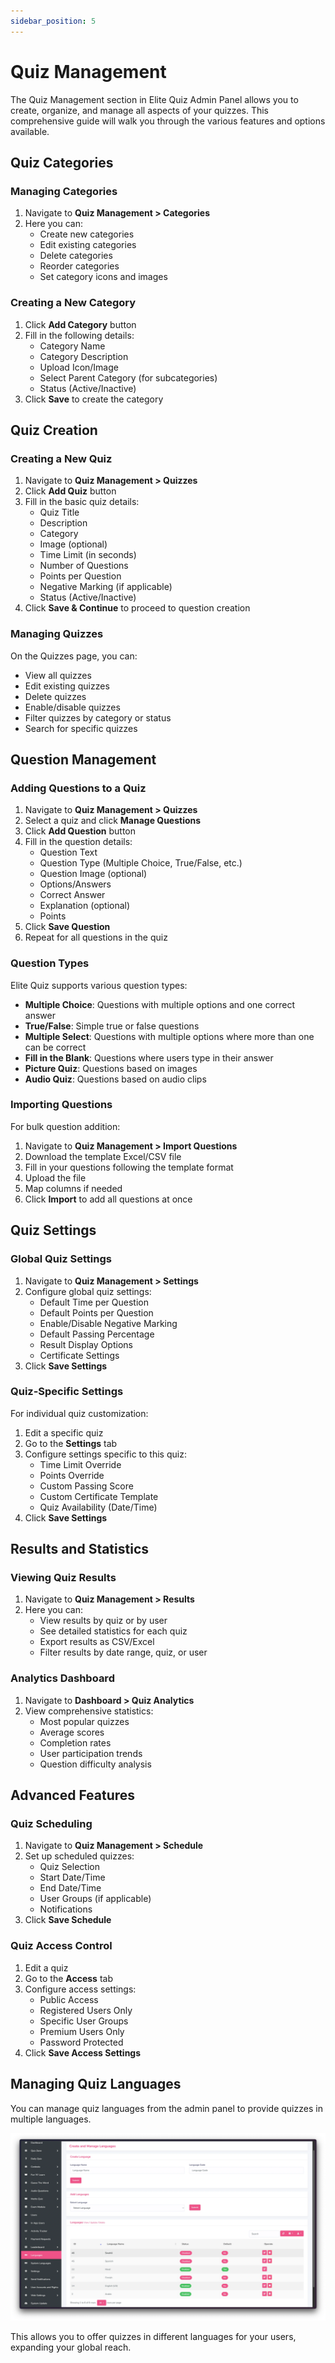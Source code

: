 ```yaml
---
sidebar_position: 5
---
```


# Quiz Management

The Quiz Management section in Elite Quiz Admin Panel allows you to create, organize, and manage all aspects of your quizzes. This comprehensive guide will walk you through the various features and options available.

## Quiz Categories

### Managing Categories

1. Navigate to **Quiz Management > Categories**
2. Here you can:
   - Create new categories
   - Edit existing categories
   - Delete categories
   - Reorder categories
   - Set category icons and images

### Creating a New Category

1. Click **Add Category** button
2. Fill in the following details:
   - Category Name
   - Category Description
   - Upload Icon/Image
   - Select Parent Category (for subcategories)
   - Status (Active/Inactive)
3. Click **Save** to create the category

## Quiz Creation

### Creating a New Quiz

1. Navigate to **Quiz Management > Quizzes**
2. Click **Add Quiz** button
3. Fill in the basic quiz details:
   - Quiz Title
   - Description
   - Category
   - Image (optional)
   - Time Limit (in seconds)
   - Number of Questions
   - Points per Question
   - Negative Marking (if applicable)
   - Status (Active/Inactive)
4. Click **Save & Continue** to proceed to question creation

### Managing Quizzes

On the Quizzes page, you can:

- View all quizzes
- Edit existing quizzes
- Delete quizzes
- Enable/disable quizzes
- Filter quizzes by category or status
- Search for specific quizzes

## Question Management

### Adding Questions to a Quiz

1. Navigate to **Quiz Management > Quizzes**
2. Select a quiz and click **Manage Questions**
3. Click **Add Question** button
4. Fill in the question details:
   - Question Text
   - Question Type (Multiple Choice, True/False, etc.)
   - Question Image (optional)
   - Options/Answers
   - Correct Answer
   - Explanation (optional)
   - Points
5. Click **Save Question**
6. Repeat for all questions in the quiz

### Question Types

Elite Quiz supports various question types:

- **Multiple Choice**: Questions with multiple options and one correct answer
- **True/False**: Simple true or false questions
- **Multiple Select**: Questions with multiple options where more than one can be correct
- **Fill in the Blank**: Questions where users type in their answer
- **Picture Quiz**: Questions based on images
- **Audio Quiz**: Questions based on audio clips

### Importing Questions

For bulk question addition:

1. Navigate to **Quiz Management > Import Questions**
2. Download the template Excel/CSV file
3. Fill in your questions following the template format
4. Upload the file
5. Map columns if needed
6. Click **Import** to add all questions at once

## Quiz Settings

### Global Quiz Settings

1. Navigate to **Quiz Management > Settings**
2. Configure global quiz settings:
   - Default Time per Question
   - Default Points per Question
   - Enable/Disable Negative Marking
   - Default Passing Percentage
   - Result Display Options
   - Certificate Settings
3. Click **Save Settings**

### Quiz-Specific Settings

For individual quiz customization:

1. Edit a specific quiz
2. Go to the **Settings** tab
3. Configure settings specific to this quiz:
   - Time Limit Override
   - Points Override
   - Custom Passing Score
   - Custom Certificate Template
   - Quiz Availability (Date/Time)
4. Click **Save Settings**

## Results and Statistics

### Viewing Quiz Results

1. Navigate to **Quiz Management > Results**
2. Here you can:
   - View results by quiz or by user
   - See detailed statistics for each quiz
   - Export results as CSV/Excel
   - Filter results by date range, quiz, or user

### Analytics Dashboard

1. Navigate to **Dashboard > Quiz Analytics**
2. View comprehensive statistics:
   - Most popular quizzes
   - Average scores
   - Completion rates
   - User participation trends
   - Question difficulty analysis

## Advanced Features

### Quiz Scheduling

1. Navigate to **Quiz Management > Schedule**
2. Set up scheduled quizzes:
   - Quiz Selection
   - Start Date/Time
   - End Date/Time
   - User Groups (if applicable)
   - Notifications
3. Click **Save Schedule**

### Quiz Access Control

1. Edit a quiz
2. Go to the **Access** tab
3. Configure access settings:
   - Public Access
   - Registered Users Only
   - Specific User Groups
   - Premium Users Only
   - Password Protected
4. Click **Save Access Settings**

## Managing Quiz Languages

You can manage quiz languages from the admin panel to provide quizzes in multiple languages.

![Manage Quiz Languages](/img/panel/manage_quiz_languages.webp)

This allows you to offer quizzes in different languages for your users, expanding your global reach.
